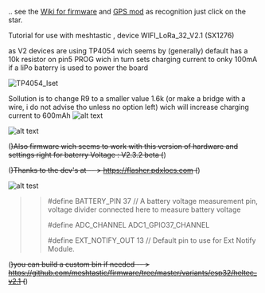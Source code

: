 .. see the [Wiki for firmware](https://github.com/yo8aiv/WIFI-LoRa-32-V2-charging-mod---meshtastic-legacy-firmware-HELTEC-V2.1-/wiki)  and  [GPS mod](https://github.com/yo8aiv/WIFI-LoRa-32-V2-charging-and-gps-mod-meshtastic-legacy-firmware-HELTEC-V2.1/wiki/Heltec-V2-,-Heltec-V2.1--add-gps-to-you-meshtastic-node-(lora-device)-!)  as recognition just click on the star. 

Tutorial for use with meshtastic , device WIFI_LoRa_32_V2.1  (SX1276)

as V2 devices are using TP4054 wich seems by (generally) default has a 10k resistor on pin5 PROG
wich in turn sets charging current to onky 100mA if a liPo baterry is used to power the board

![TP4054_Iset](https://github.com/user-attachments/assets/a9fbdb11-3987-4524-9acf-0f513392b475)

Sollution is to change R9 to a smaller value 1.6k (or make a bridge with a wire, i do not advise tho unless no option left) wich will increase charging current to 600mAh
![alt text](https://github.com/yo8aiv/WIFI_LoRa_32_V2_charging_mod/blob/main/WIFI-LoRa-32-V2.1.png)

![alt text](https://github.com/yo8aiv/WIFI_LoRa_32_V2_charging_mod/blob/main/back.jpg)

 (~~)Also firmware wich seems to work with this version of hardware and settings right for baterry Voltage : V2.3.2 beta  (~~)
 
  (~~)Thanks to the dev's at -- > https://flasher.pdxlocs.com  (~~)

![alt test](https://github.com/yo8aiv/WIFI_LoRa_32_V2_charging_mod/blob/main/Meshtastic%20ESP32%20Web%20Installer.png)
 
>>  #define BATTERY_PIN 37 // A battery voltage measurement pin, voltage divider connected here to measure battery voltage
>> 
>>  #define ADC_CHANNEL ADC1_GPIO37_CHANNEL
>> 
>>  #define EXT_NOTIFY_OUT 13 // Default pin to use for Ext Notify Module.
>>
 (~~)you can build a custom bin if needed -- >  https://github.com/meshtastic/firmware/tree/master/variants/esp32/heltec_v2.1  (~~)









